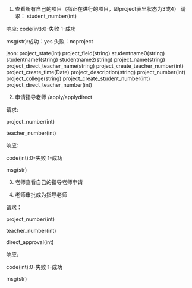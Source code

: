 1. 查看所有自己的项目（指正在进行的项目，即project表里状态为3或4）
请求：
student_number(int)

响应:
code(int):0-失败 1-成功

msg(str):成功：yes 失败：noproject

json:       project_state(int)
            project_field(string)
            studentname0(string)
            studentname1(string)
            studentname2(string)
            project_name(string)
            project_direct_teacher_name(string)
            project_create_teacher_number(int)
            project_create_time(Date)
            project_description(string)
            project_number(int)
            project_college(string)
            project_create_student_number(int)
            project_direct_teacher_number(int)

2. 申请指导老师 /apply/applydirect

请求:

project_number(int)

teacher_number(int)

响应:

code(int):0-失败 1-成功

msg(str)

3. 老师查看自己的指导老师申请

4. 老师审批成为指导老师

请求：

project_number(int)

teacher_number(int)

direct_approval(int)

响应:

code(int):0-失败 1-成功

msg(str)